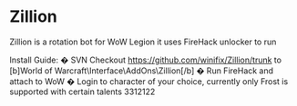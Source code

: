 # Zillion

Zillion is a rotation bot for WoW Legion it uses FireHack unlocker to run

Install Guide:
� SVN Checkout https://github.com/winifix/Zillion/trunk to [b]World of Warcraft\Interface\AddOns\Zillion[/b]
� Run FireHack and attach to WoW
� Login to character of your choice, currently only Frost is supported with certain talents 3312122

